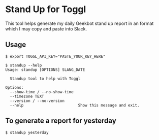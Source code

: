 # Stand Up for Toggl

This tool helps generate my daily Geekbot stand up report in an format which I may copy and paste into Slack.

## Usage

```shell
$ export TOGGL_API_KEY="PASTE_YOUR_KEY_HERE"

$ standup --help
Usage: standup [OPTIONS] SLANG_DATE

  Standup tool to help with Toggl

Options:
  --show-time / --no-show-time
  --timezone TEXT
  --version / --no-version
  --help                        Show this message and exit.
```

## To generate a report for yesterday

```shell
$ standup yesterday
```
